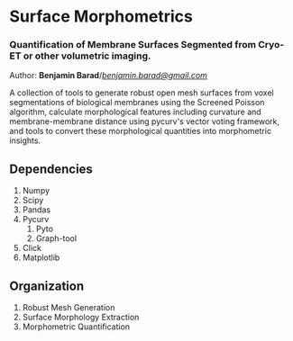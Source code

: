 # Surface Morphometrics
### Quantification of Membrane Surfaces Segmented from Cryo-ET or other volumetric imaging.  
Author: __Benjamin Barad__/*<benjamin.barad@gmail.com>*

A collection of tools to generate robust open mesh surfaces from voxel segmentations of biological membranes
using the Screened Poisson algorithm, calculate morphological features including curvature and membrane-membrane distance
using pycurv's vector voting framework, and tools to convert these morphological quantities into morphometric insights.


## Dependencies
1. Numpy
2. Scipy
3. Pandas
4. Pycurv   
    1. Pyto
    2. Graph-tool
5. Click
6. Matplotlib

## Organization
1. Robust Mesh Generation
2. Surface Morphology Extraction
3. Morphometric Quantification

